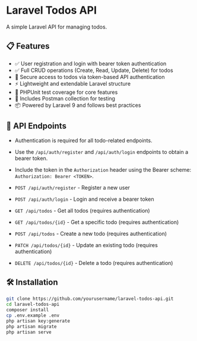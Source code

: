 # Laravel Todos API

A simple Laravel API for managing todos.

## 📋 Features

- ✅ User registration and login with bearer token authentication
- ✅ Full CRUD operations (Create, Read, Update, Delete) for todos
- 🔐 Secure access to todos via token-based API authentication
- ⚡ Lightweight and extendable Laravel structure
- 🧪 PHPUnit test coverage for core features
- 🧰 Includes Postman collection for testing
- 📦 Powered by Laravel 9 and follows best practices

## 🔌 API Endpoints

- Authentication is required for all todo-related endpoints.
- Use the `/api/auth/register` and `/api/auth/login` endpoints to obtain a bearer token.
- Include the token in the `Authorization` header using the Bearer scheme: `Authorization: Bearer <TOKEN>`.

- `POST /api/auth/register` - Register a new user
- `POST /api/auth/login` - Login and receive a bearer token
- `GET /api/todos` - Get all todos (requires authentication)
- `GET /api/todos/{id}` - Get a specific todo (requires authentication)
- `POST /api/todos` - Create a new todo (requires authentication)
- `PATCH /api/todos/{id}` - Update an existing todo (requires authentication)
- `DELETE /api/todos/{id}` - Delete a todo (requires authentication)

## 🛠 Installation

```bash
git clone https://github.com/yourusername/laravel-todos-api.git
cd laravel-todos-api
composer install
cp .env.example .env
php artisan key:generate
php artisan migrate
php artisan serve
```
